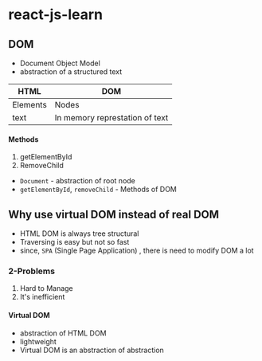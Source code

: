 # react-js-learn
## DOM
- Document Object Model
- abstraction of a structured text

|HTML  | DOM  |
|--|--|
| Elements | Nodes |
| text | In memory represtation of text |

#### Methods
1. getElementById
2. RemoveChild
- `Document` - abstraction of root node
- `getElementById`, `removeChild` - Methods of DOM

## Why use virtual DOM instead of real DOM
- HTML DOM is always tree structural
- Traversing is easy but not so fast
- since, `SPA` (Single Page Application) , there is need to modify DOM a lot

### 2-Problems
1. Hard to Manage
2. It's inefficient

#### Virtual DOM
- abstraction of HTML DOM
- lightweight
- Virtual DOM is an abstraction of abstraction
